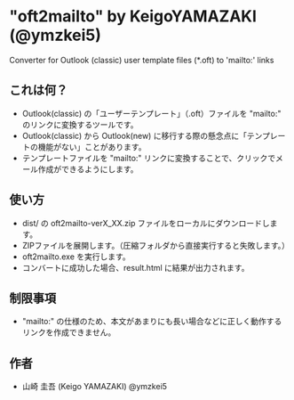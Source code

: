 # "oft2mailto" by KeigoYAMAZAKI (@ymzkei5)
Converter for Outlook (classic) user template files (*.oft) to 'mailto:' links  

## これは何？
* Outlook(classic) の「ユーザーテンプレート」（.oft）ファイルを "mailto:" のリンクに変換するツールです。
* Outlook(classic) から Outlook(new) に移行する際の懸念点に「テンプレートの機能がない」ことがあります。
* テンプレートファイルを "mailto:" リンクに変換することで、クリックでメール作成ができるようにします。

## 使い方
* dist/ の oft2mailto-verX_XX.zip ファイルをローカルにダウンロードします。
* ZIPファイルを展開します。（圧縮フォルダから直接実行すると失敗します。）
* oft2mailto.exe を実行します。
* コンバートに成功した場合、result.html に結果が出力されます。

## 制限事項
* "mailto:" の仕様のため、本文があまりにも長い場合などに正しく動作するリンクを作成できません。

## 作者
* 山崎 圭吾 (Keigo YAMAZAKI) @ymzkei5